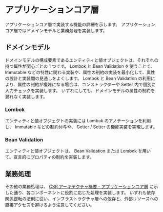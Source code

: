 # アプリケーションコア層

アプリケーションコア層で実装する機能の詳細を示します。
アプリケーションコア層ではドメインモデルと業務処理を実装します。

## ドメインモデル

ドメインモデルの構成要素であるエンティティと値オブジェクトは、それぞれの持つ属性が関心ごとの 1 つです。
Lombok と Bean Validation を使うことで、Immutable などの特性に関わる実装や、属性の制約の実装を最小化して、属性の設計と実装間の見通しをよくします。
Lombok と Bean Validation の利用により、属性の制約が複雑になる場合は、コンストラクターや Setter 内で個別に入力チェックを実装します。
いずれにしても、ドメインモデルの属性の制約を漏れなく実装します。

### Lombok

エンティティと値オブジェクトの実装には Lombok のアノテーションを利用し、 Immutable などの制約付与や、 Getter / Setter の機能実装を実現します。

### Bean Validation

エンティティと値オブジェクトは、 Bean Validation または Lombok を用いて、宣言的にプロパティの制約を実装します。

## 業務処理

その他の業務処理は、 [CSR アーキテクチャ概要 - アプリケーションコア層](../csr-architecture-overview.md#application-core) に示した通り、各コンポーネントに役割に応じた処理を実装します。
いずれも依存関係逆転の法則に従い、インフラストラクチャ層への依存と、外部リソースへの直接アクセスを避けるよう注意してください。
